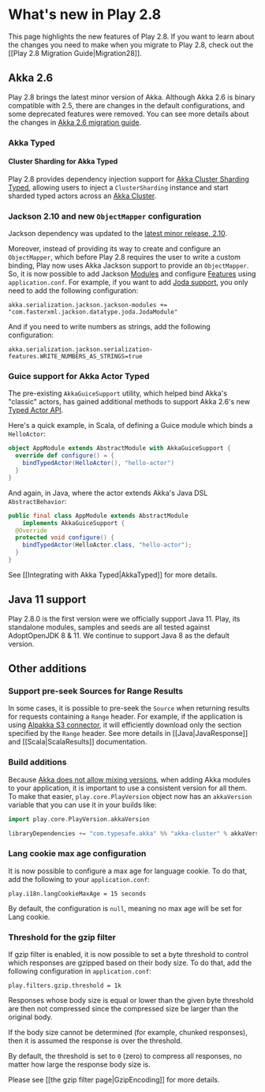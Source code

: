 <!--- Copyright (C) Lightbend Inc. <https://www.lightbend.com> -->
# What's new in Play 2.8

This page highlights the new features of Play 2.8. If you want to learn about the changes you need to make when you migrate to Play 2.8, check out the [[Play 2.8 Migration Guide|Migration28]].

## Akka 2.6

Play 2.8 brings the latest minor version of Akka. Although Akka 2.6 is binary compatible with 2.5, there are changes in the default configurations, and some deprecated features were removed. You can see more details about the changes in [Akka 2.6 migration guide][akka-migration-guide].

[akka-migration-guide]: https://doc.akka.io/docs/akka/2.6/project/migration-guide-2.5.x-2.6.x.html

### Akka Typed

#### Cluster Sharding for Akka Typed

Play 2.8 provides dependency injection support for [Akka Cluster Sharding Typed](https://doc.akka.io/docs/akka/2.6/typed/cluster-sharding.html), allowing users to inject a `ClusterSharding` instance and start sharded typed actors across an [Akka Cluster](https://doc.akka.io/docs/akka/2.6/typed/cluster.html).

### Jackson 2.10 and new `ObjectMapper` configuration

Jackson dependency was updated to the [latest minor release, 2.10](https://github.com/FasterXML/jackson/wiki/Jackson-Release-2.10).

Moreover, instead of providing its way to create and configure an `ObjectMapper`, which before Play 2.8 requires the user to write a custom binding, Play now uses Akka Jackson support to provide an `ObjectMapper`. So, it is now possible to add Jackson [Modules](https://doc.akka.io/docs/akka/2.6/serialization-jackson.html?language=scala#jackson-modules) and configure [Features](https://doc.akka.io/docs/akka/2.6/serialization-jackson.html?language=scala#additional-features) using `application.conf`. For example, if you want to add [Joda support](https://github.com/FasterXML/jackson-datatype-joda), you only need to add the following configuration:

```HOCON
akka.serialization.jackson.jackson-modules += "com.fasterxml.jackson.datatype.joda.JodaModule"
```

And if you need to write numbers as strings, add the following configuration:

```HOCON
akka.serialization.jackson.serialization-features.WRITE_NUMBERS_AS_STRINGS=true
```

### Guice support for Akka Actor Typed

The pre-existing `AkkaGuiceSupport` utility, which helped bind Akka's "classic" actors, has gained additional methods to support Akka 2.6's new [Typed Actor API][].

[Typed Actor API]: https://doc.akka.io/docs/akka/2.6/typed/actors.html

Here's a quick example, in Scala, of defining a Guice module which binds a `HelloActor`:

```scala
object AppModule extends AbstractModule with AkkaGuiceSupport {
  override def configure() = {
    bindTypedActor(HelloActor(), "hello-actor")
  }
}
```

And again, in Java, where the actor extends Akka's Java DSL `AbstractBehavior`:

```java
public final class AppModule extends AbstractModule
    implements AkkaGuiceSupport {
  @Override
  protected void configure() {
    bindTypedActor(HelloActor.class, "hello-actor");
  }
}
```

See [[Integrating with Akka Typed|AkkaTyped]] for more details.

## Java 11 support

Play 2.8.0 is the first version were we officially support Java 11. Play, its standalone modules, samples and seeds are all tested against AdoptOpenJDK 8 & 11. We continue to support Java 8 as the default version.

## Other additions

### Support pre-seek Sources for Range Results

In some cases, it is possible to pre-seek the `Source` when returning results for requests containing a `Range` header. For example, if the application is using [Alpakka S3 connector](https://doc.akka.io/docs/alpakka/current/s3.html), it will efficiently download only the section specified by the `Range` header. See more details in [[Java|JavaResponse]] and [[Scala|ScalaResults]] documentation.

### Build additions

Because [Akka does not allow mixing versions](https://doc.akka.io/docs/akka/2.6/common/binary-compatibility-rules.html#mixed-versioning-is-not-allowed), when adding Akka modules to your application, it is important to use a consistent version for all them. To make that easier, `play.core.PlayVersion` object now has an `akkaVersion` variable that you can use it in your builds like:

```scala
import play.core.PlayVersion.akkaVersion

libraryDependencies += "com.typesafe.akka" %% "akka-cluster" % akkaVersion
```

### Lang cookie max age configuration

It is now possible to configure a max age for language cookie. To do that, add the following to your `application.conf`:

```HOCON
play.i18n.langCookieMaxAge = 15 seconds
```

By default, the configuration is `null`, meaning no max age will be set for Lang cookie.

### Threshold for the gzip filter

If gzip filter is enabled, it is now possible to set a byte threshold to control which responses are gzipped based on their body size. To do that, add the following configuration in `application.conf`:

```HOCON
play.filters.gzip.threshold = 1k
```

Responses whose body size is equal or lower than the given byte threshold are then not compressed since the compressed size be larger than the original body.

If the body size cannot be determined (for example, chunked responses), then it is assumed the response is over the threshold.

By default, the threshold is set to `0` (zero) to compress all responses, no matter how large the response body size is.

Please see [[the gzip filter page|GzipEncoding]] for more details.
